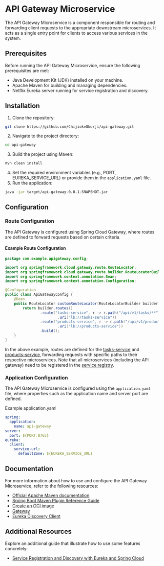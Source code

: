 # API Gateway Microservice

The API Gateway Microservice is a component responsible for routing and forwarding client requests to the appropriate downstream microservices. It acts as a single entry point for clients to access various services in the system.

## Prerequisites
Before running the API Gateway Microservice, ensure the following prerequisites are met:

* Java Development Kit (JDK) installed on your machine.
* Apache Maven for building and managing dependencies.
* Netflix Eureka server running for service registration and discovery.

## Installation
1. Clone the repository:
```bash
git clone https://github.com/ChijiokeOkorji/api-gateway.git
```
2. Navigate to the project directory:
```bash
cd api-gateway
```
3. Build the project using Maven:
```bash
mvn clean install
```
4. Set the required environment variables (e.g., PORT, EUREKA_SERVICE_URL) or provide them in the `application.yaml` file.
5. Run the application:
```bash
java -jar target/api-gateway-0.0.1-SNAPSHOT.jar
```

## Configuration

### Route Configuration
The API Gateway is configured using Spring Cloud Gateway, where routes are defined to forward requests based on certain criteria.

#### Example Route Configuration
```java
package com.example.apigateway.config;

import org.springframework.cloud.gateway.route.RouteLocator;
import org.springframework.cloud.gateway.route.builder.RouteLocatorBuilder;
import org.springframework.context.annotation.Bean;
import org.springframework.context.annotation.Configuration;

@Configuration
public class ApiGatewayConfig {
    @Bean
    public RouteLocator customRouteLocator(RouteLocatorBuilder builder) {
        return builder.routes()
                .route("tasks-service", r -> r.path("/api/v1/tasks/**")
                        .uri("lb://tasks-service"))
                .route("products-service", r -> r.path("/api/v1/products/**")
                        .uri("lb://products-service"))
                .build();
    }
}
```
In the above example, routes are defined for the [tasks-service](https://github.com/ChijiokeOkorji/tasks-service) and [products-service](https://github.com/ChijiokeOkorji/products-service), forwarding requests with specific paths to their respective microservices. Note that all microservices (including the API gateway) need to be registered in the [service registry](https://github.com/ChijiokeOkorji/service-registry).

### Application Configuration
The API Gateway Microservice is configured using the `application.yaml` file, where properties such as the application name and server port are defined.

Example application.yaml
```yaml
spring:
  application:
    name: api-gateway
server:
  port: ${PORT:8765}
eureka:
  client:
    service-url:
      defaultZone: ${EUREKA_SERVICE_URL}
```

## Documentation
For more information about how to use and configure the API Gateway Microservice, refer to the following resources:

* [Official Apache Maven documentation](https://maven.apache.org/guides/index.html)
* [Spring Boot Maven Plugin Reference Guide](https://docs.spring.io/spring-boot/docs/3.2.5/maven-plugin/reference/html/)
* [Create an OCI image](https://docs.spring.io/spring-boot/docs/3.2.5/maven-plugin/reference/html/#build-image)
* [Gateway](https://docs.spring.io/spring-cloud-gateway/docs/current/reference/html/)
* [Eureka Discovery Client](https://docs.spring.io/spring-cloud-netflix/docs/current/reference/html/#service-discovery-eureka-clients)

## Additional Resources
Explore an additional guide that illustrate how to use some features concretely:

* [Service Registration and Discovery with Eureka and Spring Cloud](https://spring.io/guides/gs/service-registration-and-discovery/)